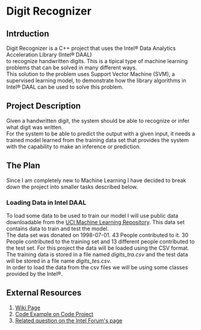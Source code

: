 # Digit Recognizer
## Intrduction
Digit Recognizer is a C++ project that uses the Intel® Data Analytics Acceleration Library (Intel® DAAL)<br/>
to recognize handwritten digits. This is a tipical type of machine learning problems that can be solved in many different ways.<br/>
This solution to the problem uses Support Vector Machine (SVM), a supervised learning model, to demonstrate how the library algorithms in Intel® DAAL can be used to solve this problem.
## Project Description
Given a handwritten digit, the system should be able to recognize or infer what digit was written.<br/>
For the system to be able to predict the output with a given input, it needs a trained model learned from the training data set that provides the system with the capability to make an inference or prediction.
## The Plan
Since I am completely new to Machine Learning I have decided to break down the project into smaller tasks described below.
### Loading Data in Intel DAAL
To load some data to be used to train our model I will use public data downloadable from the [UCI Machine Learning Repository](http://archive.ics.uci.edu/ml/datasets/Optical+Recognition+of+Handwritten+Digits?utm_campaign=cmd_12617-1&utm_source=pum26&utm_medium=pdf&utm_content=zhu_uci_machinelearning_link1 "UCI Repository"). This data set contains data to train and test the model.<br/>
The data set was donated on 1998-07-01. 43 People contributed to it. 30 People contributed to the training set and 13 different people contributed to the test set.
For this project the data will be loaded using the CSV format. The training data is stored in a file named *digits_tra.csv* and the test data will be stored in a file name *digits_tes.csv*.<br/>
In order to load the data from the csv files we will be using some classes provided by the Intel®.<br/>
## External Resources
1. [Wiki Page](https://wiki.cdot.senecacollege.ca/wiki/Alpha_Centauri "Wiki Page")
2. [Code Example on Code Project](https://www.codeproject.com/Articles/1151612/A-Performance-Library-for-Data-Analytics-and-Machi "Code Project")
3. [Related question on the Intel Forum's page](https://software.intel.com/en-us/forums/intel-data-analytics-acceleration-library/topic/749376#comment-1915946 "Intel Forum")
